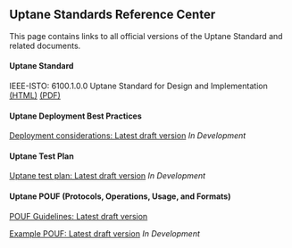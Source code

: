 ## **Uptane Standards Reference Center**

This page contains links to all official versions of the Uptane Standard and related documents.

#### **Uptane Standard** 

IEEE-ISTO: 6100.1.0.0 Uptane Standard for Design and Implementation   [(HTML)](papers/ieee-isto-6100.1.0.0.uptane-standard.html)  [(PDF)](papers/ieee-isto-6100.1.0.0.uptane-standard.pdf)

#### **Uptane Deployment Best Practices**
[Deployment considerations: Latest draft version](https://github.com/uptane/deployment-considerations)
*In Development*

#### **Uptane Test Plan**
[Uptane test plan: Latest draft version](papers/Penetration_Test_Report.pdf)
*In Development*

#### **Uptane POUF (Protocols, Operations, Usage, and Formats)**
[POUF Guidelines: Latest draft version](https://uptane.github.io/pouf.html)

[Example POUF: Latest draft version](https://uptane.github.io/reference_pouf.html)
*In Development*

